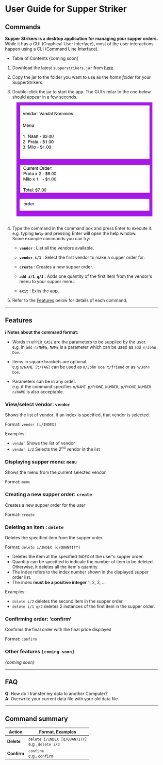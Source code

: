 # User Guide for Supper Striker

## Commands

**Supper Strikers is a desktop application for managing your supper orders.** While it has a GUI (Graphical User Interface), most of the user interactions happen using a CLI (Command Line Interface).

* Table of Contents
{coming soon}

1. Download the latest `supperstrikers.jar` from [here](https://github.com/AY2021S1-CS2103-T16-1/tp/releases).

1. Copy the jar to the folder you want to use as the _home folder_ for your SupperStrikers.

1. Double-click the jar to start the app. The GUI similar to the one below should appear in a few seconds.<br>
   ![Ui](images/Ui.png)

1. Type the command in the command box and press Enter to execute it. e.g. typing **`help`** and pressing Enter will open the help window.<br>
   Some example commands you can try:

   * **`vendor`** : List all the vendors available.
   
   * **`vendor i/1`** : Select the first vendor to make a supper order for.
   
   * **`create`** : Creates a new supper order.
   
   * **`add i/1 q/1`** : Adds one quantity of the first item from the vendor's menu to your supper menu. 

   * **`exit`** : Exits the app.

1. Refer to the [Features](#features) below for details of each command.

--------------------------------------------------------------------------------------------------------------------

## Features

<div markdown="block" class="alert alert-info">

**:information_source: Notes about the command format:**<br>

* Words in `UPPER_CASE` are the parameters to be supplied by the user.<br>
  e.g. in `add n/NAME`, `NAME` is a parameter which can be used as `add n/John Doe`.

* Items in square brackets are optional.<br>
  e.g `n/NAME [t/TAG]` can be used as `n/John Doe t/friend` or as `n/John Doe`.

* Parameters can be in any order.<br>
  e.g. if the command specifies `n/NAME p/PHONE_NUMBER`, `p/PHONE_NUMBER n/NAME` is also acceptable.

</div>



### View/select vendor: `vendor`

Shows the list of vendor. If an index is specified, that vendor is selected.

Format: `vendor [i/INDEX]`

Examples:
* `vendor` Shows the list of vendor
* `vendor i/2` Selects the 2<sup>nd</sup> vendor in the list



### Displaying supper menu: `menu`

Shows the menu from the current selected vendor

Format: `menu`



### Creating a new supper order: `create`

Creates a new supper order for the user

Format: `create`



### Deleting an item : `delete`

Deletes the specified item from the supper order.

Format: `delete i/INDEX [q/QUANTITY]`

* Deletes the item at the specified `INDEX` of the user's supper order.
* Quantity can be specified to indicate the number of item to be deleted. Otherwise, it deletes all the item's quantity.
* The index refers to the index number shown in the displayed supper order list.
* The index **must be a positive integer** 1, 2, 3, …

Examples:
* `delete i/2` deletes the second item in the supper order.
* `delete i/1 q/2` deletes 2 instances of the first item in the supper order.



### Confirming order: 'confirm'

Confirms the final order with the final price displayed

Format: `confirm`

### Other features `[coming soon]`

_{coming soon}_

--------------------------------------------------------------------------------------------------------------------

## FAQ

**Q**: How do I transfer my data to another Computer?<br>
**A**: Overwrite your current data file with your old data file.

--------------------------------------------------------------------------------------------------------------------

## Command summary

Action | Format, Examples
--------|------------------
**Delete** | `delete i/INDEX [q/QUANTITY]`<br> e.g., `delete i/3`
**Confirm**| `confirm` <br> e.g., `confirm`
